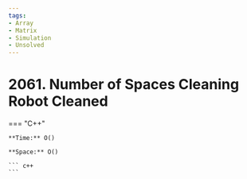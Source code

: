 ```yaml
---
tags:
- Array
- Matrix
- Simulation
- Unsolved
---
```



# 2061. Number of Spaces Cleaning Robot Cleaned

=== "C++"

    **Time:** O()

    **Space:** O()

    ``` c++
    ```